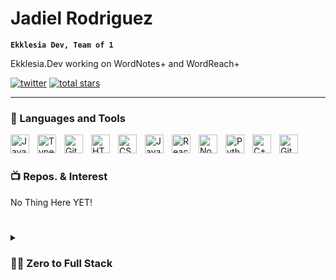 #  Jadiel Rodriguez

**`Ekklesia Dev, Team of 1`**

Ekklesia.Dev working on WordNotes+ and WordReach+
   <p align="left">
      <a href="https://twitter.com/JDLRODZ">
         <img alt="twitter" title="Follow Me on Twitter!" src="https://custom-icon-badges.demolab.com/github/followers/JadielRodz?color=236ad3&labelColor=1155ba&style=for-the-badge&logo=person-add&label=Follow&logoColor=white"/></a> 
       </a> 
      <a href="https://github.com/JadielRodz?tab=repositories&sort=stargazers">
         <img alt="total stars" title="Total stars on GitHub" src="https://custom-icon-badges.demolab.com/github/stars/JadielRodz?color=55960c&style=for-the-badge&labelColor=488207&logo=star"/></a>
   </p>

---

### 🧰 Languages and Tools

<img align="left" alt="Java" width="30px" style="padding-right:10px;" src="https://cdn.jsdelivr.net/gh/devicons/devicon/icons/java/java-original.svg"/>
 
<img align="left" alt="TypeScript" width="30px" style="padding-right:10px;" src="https://cdn.jsdelivr.net/gh/devicons/devicon/icons/typescript/typescript-plain.svg" />

<img align="left" alt="Git" width="30px" style="padding-right:10px;" src="https://cdn.jsdelivr.net/gh/devicons/devicon/icons/git/git-original.svg" />
<img align="left" alt="HTML" width="30px" style="padding-right:10px;" src="https://cdn.jsdelivr.net/gh/devicons/devicon/icons/html5/html5-plain.svg" />
<img align="left" alt="CSS" width="30px" style="padding-right:10px;" src="https://cdn.jsdelivr.net/gh/devicons/devicon/icons/css3/css3-plain.svg" />
<img align="left" alt="JavaScript" width="30px" style="padding-right:10px;" src="https://cdn.jsdelivr.net/gh/devicons/devicon/icons/javascript/javascript-plain.svg" />
<img align="left" alt="React" width="30px" style="padding-right:10px;" src="https://cdn.jsdelivr.net/gh/devicons/devicon/icons/react/react-original.svg" />
<img align="left" alt="NodeJS" width="30px" style="padding-right:10px;" src="https://cdn.jsdelivr.net/gh/devicons/devicon/icons/nodejs/nodejs-original.svg" />
<img align="left" alt="Python" width="30px" style="padding-right:10px;" src="https://cdn.jsdelivr.net/gh/devicons/devicon/icons/python/python-plain.svg" />
<img align="left" alt="C++" width="30px" style="padding-right:10px;" src="https://cdn.jsdelivr.net/gh/devicons/devicon/icons/cplusplus/cplusplus-line.svg" />
<img align="left" alt="GitHub" width="30px" style="padding-right:10px;" src="https://cdn.jsdelivr.net/gh/devicons/devicon/icons/github/github-original.svg" />
<br />

#

### 📺 Repos. & Interest

<!-- BEGIN YOUTUBE-CARDS -->
No Thing Here YET!
<!-- END YOUTUBE-CARDS -->


#
#

<details>
 <summary><h3>👨‍💻 Zero to Full Stack</h3></summary>
I have alkways been interested in the amazing science that is computers, I Picked up my first real PC around 2013 and fell in Love. Ever since then from playing LoL, CSGO, and among many others I spent a lot of time tryingt o learn as much as I could of my new found love. Hence I started to dabble into Development. I just recently started to learn and grow passionate over coding and all that comes with it. Follow me to see how far and how fast ill go with this Journey/


[twitter]: https://twitter.com/JDLRODZ
